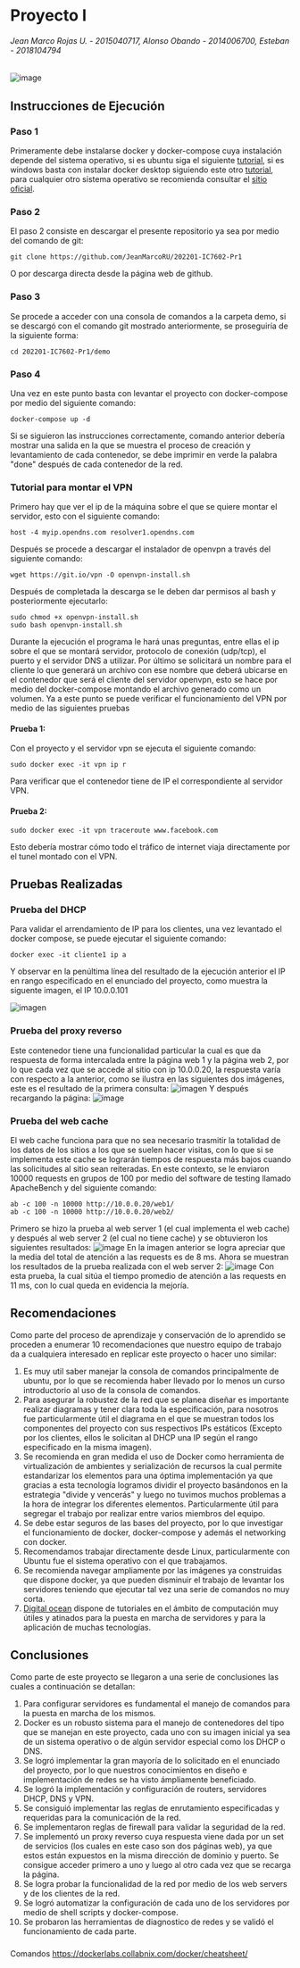 # Proyecto I

###### Jean Marco Rojas U. - 2015040717, Alonso Obando - 2014006700, Esteban - 2018104794

![image](https://user-images.githubusercontent.com/15478613/162591470-a658ec42-2ce4-4e73-abef-aea8b82d2c0d.png)

## Instrucciones de Ejecución

### Paso 1

Primeramente debe instalarse docker y docker-compose cuya instalación depende del sistema operativo, si es ubuntu siga el siguiente [tutorial](https://www.digitalocean.com/community/tutorials/how-to-install-and-use-docker-compose-on-ubuntu-20-04-es), si es windows basta con instalar docker desktop siguiendo este otro [tutorial](https://docs.docker.com/desktop/windows/install/), para cualquier otro sistema operativo se recomienda consultar el [sitio oficial](https://docs.docker.com/get-docker/).

### Paso 2

El paso 2 consiste en descargar el presente repositorio ya sea por medio del comando de git:

```
git clone https://github.com/JeanMarcoRU/202201-IC7602-Pr1
```

O por descarga directa desde la página web de github.

### Paso 3

Se procede a acceder con una consola de comandos a la carpeta demo, si se descargó con el comando git mostrado anteriormente, se proseguiría de la siguiente forma:

```
cd 202201-IC7602-Pr1/demo
```

### Paso 4

Una vez en este punto basta con levantar el proyecto con docker-compose por medio del siguiente comando:

```
docker-compose up -d
```

Si se siguieron las instrucciones correctamente, comando anterior debería mostrar una salida en la que se muestra el proceso de creación y levantamiento de cada contenedor, se debe imprimir en verde la palabra "done" después de cada contenedor de la red.

### Tutorial para montar el VPN

Primero hay que ver el ip de la máquina sobre el que se quiere montar el servidor, esto con el siguiente comando:

```
host -4 myip.opendns.com resolver1.opendns.com
```

Después se procede a descargar el instalador de openvpn a través del siguiente comando:

```
wget https://git.io/vpn -O openvpn-install.sh
```

Después de completada la descarga se le deben dar permisos al bash y posteriormente ejecutarlo:

```
sudo chmod +x openvpn-install.sh
sudo bash openvpn-install.sh
```

Durante la ejecución el programa le hará unas preguntas, entre ellas el ip sobre el que se montará servidor, protocolo de conexión (udp/tcp), el puerto y el servidor DNS a utilizar.
Por último se solicitará un nombre para el cliente lo que generará un archivo con ese nombre que deberá ubicarse en el contenedor que será el cliente del servidor openvpn, esto se hace por medio del docker-compose montando el archivo generado como un volumen.
Ya a este punto se puede verificar el funcionamiento del VPN por medio de las siguientes pruebas

#### Prueba 1:

Con el proyecto y el servidor vpn se ejecuta el siguiente comando:

```
sudo docker exec -it vpn ip r
```

Para verificar que el contenedor tiene de IP el correspondiente al servidor VPN.

#### Prueba 2:

```
sudo docker exec -it vpn traceroute www.facebook.com
```

Esto debería mostrar cómo todo el tráfico de internet viaja directamente por el tunel montado con el VPN.

## Pruebas Realizadas

### Prueba del DHCP

Para validar el arrendamiento de IP para los clientes, una vez levantado el docker compose, se puede ejecutar el siguiente comando:

```
docker exec -it cliente1 ip a
```

Y observar en la penúltima línea del resultado de la ejecución anterior el IP en rango especificado en el enunciado del proyecto, como muestra la siguente imagen, el IP 10.0.0.101

![imagen](https://github.com/JeanMarcoRU/202201-IC7602-Pr1/blob/main/pruebas/cliente1%20ip%20address.png)

### Prueba del proxy reverso

Este contenedor tiene una funcionalidad particular la cual es que da respuesta de forma intercalada entre la página web 1 y la página web 2, por lo que cada vez que se accede al sitio con ip 10.0.0.20, la respuesta varía con respecto a la anterior, como se ilustra en las siguientes dos imágenes, este es el resultado de la primera consulta:
![imagen](https://github.com/JeanMarcoRU/202201-IC7602-Pr1/blob/main/pruebas/request1.jpeg)
Y después recargando la página:
![image](https://user-images.githubusercontent.com/15478613/166093183-75e9f221-beaf-42ab-8852-6be65a624282.png)

### Prueba del web cache

El web cache funciona para que no sea necesario trasmitir la totalidad de los datos de los sitios a los que se suelen hacer visitas, con lo que si se implementa este cache se lograrán tiempos de respuesta más bajos cuando las solicitudes al sitio sean reiteradas. En este contexto, se le enviaron 10000 requests en grupos de 100 por medio del software de testing llamado ApacheBench y del siguiente comando:

```
ab -c 100 -n 10000 http://10.0.0.20/web1/
ab -c 100 -n 10000 http://10.0.0.20/web2/
```

Primero se hizo la prueba al web server 1 (el cual implementa el web cache) y después al web server 2 (el cual no tiene cache) y se obtuvieron los siguientes resultados:
![image](https://user-images.githubusercontent.com/15478613/166093244-014f7908-96ba-4596-abe6-0659e6394259.png)
En la imagen anterior se logra apreciar que la media del total de atención a las requests es de 8 ms.
Ahora se muestran los resultados de la prueba realizada con el web server 2:
![image](https://user-images.githubusercontent.com/15478613/166093257-817e2f6f-197b-44db-88c7-7474483d7c4e.png)
Con esta prueba, la cual sitúa el tiempo promedio de atención a las requests en 11 ms, con lo cual queda en evidencia la mejoría.

## Recomendaciones

Como parte del proceso de aprendizaje y conservación de lo aprendido se proceden a enumerar 10 recomendaciones que nuestro equipo de trabajo da a cualquiera interesado en replicar este proyecto o hacer uno similar:

1. Es muy util saber manejar la consola de comandos principalmente de ubuntu, por lo que se recomienda haber llevado por lo menos un curso introductorio al uso de la consola de comandos.
2. Para asegurar la robustez de la red que se planea diseñar es importante realizar diagramas y tener clara toda la especificación, para nosotros fue particularmente útil el diagrama en el que se muestran todos los componentes del proyecto con sus respectivos IPs estáticos (Excepto por los clientes, ellos le solicitan al DHCP una IP según el rango especificado en la misma imagen).
3. Se recomienda en gran medida el uso de Docker como herramienta de virtualización de ambientes y serialización de recursos la cual permite estandarizar los elementos para una óptima implementación ya que gracias a esta tecnología logramos dividir el proyecto basándonos en la estrategia "divide y vencerás" y luego no tuvimos muchos problemas a la hora de integrar los diferentes elementos. Particularmente útil para segregar el trabajo por realizar entre varios miembros del equipo.
4. Se debe estar seguros de las bases del proyecto, por lo que investigar el funcionamiento de docker, docker-compose y además el networking con docker.
5. Recomendamos trabajar directamente desde Linux, particularmente con Ubuntu fue el sistema operativo con el que trabajamos.
6. Se recomienda navegar ampliamente por las imágenes ya construidas que dispone docker, ya que pueden disminuir el trabajo de levantar los servidores teniendo que ejecutar tal vez una serie de comandos no muy corta.
7. [Digital ocean](https://www.digitalocean.com) dispone de tutoriales en el ámbito de computación muy útiles y atinados para la puesta en marcha de servidores y para la aplicación de muchas tecnologías.

## Conclusiones

Como parte de este proyecto se llegaron a una serie de conclusiones las cuales a continuación se detallan:

1. Para configurar servidores es fundamental el manejo de comandos para la puesta en marcha de los mismos.
2. Docker es un robusto sistema para el manejo de contenedores del tipo que se manejan en este proyecto, cada uno con su imagen inicial ya sea de un sistema operativo o de algún servidor especial como los DHCP o DNS.
3. Se logró implementar la gran mayoría de lo solicitado en el enunciado del proyecto, por lo que nuestros conocimientos en diseño e implementación de redes se ha visto ámpliamente beneficiado.
4. Se logró la implementación y configuración de routers, servidores DHCP, DNS y VPN.
5. Se consiguió implementar las reglas de enrutamiento especificadas y requeridas para la comunicación de la red.
6. Se implementaron reglas de firewall para validar la seguridad de la red.
7. Se implementó un proxy reverso cuya respuesta viene dada por un set de servicios (los cuales en este caso son dos páginas web), ya que estos están expuestos en la misma dirección de dominio y puerto. Se consigue acceder primero a uno y luego al otro cada vez que se recarga la página.
8. Se logra probar la funcionalidad de la red por medio de los web servers y de los clientes de la red.
9. Se logró automatizar la configuración de cada uno de los servidores por medio de shell scripts y docker-compose.
10. Se probaron las herramientas de diagnostico de redes y se validó el funcionamiento de cada parte.

###

Comandos
https://dockerlabs.collabnix.com/docker/cheatsheet/
